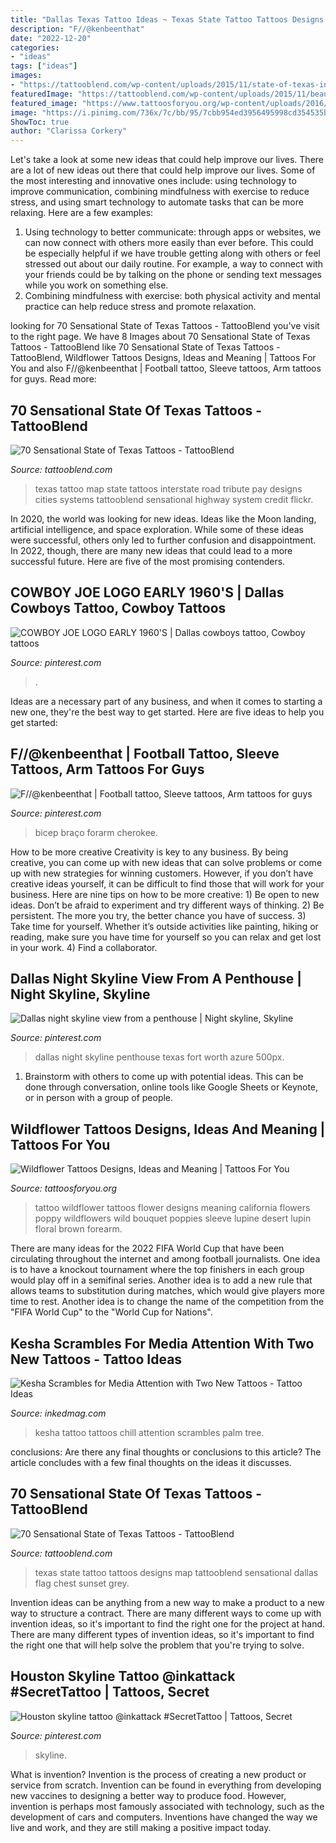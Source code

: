 ```yaml
---
title: "Dallas Texas Tattoo Ideas ~ Texas State Tattoo Tattoos Designs Map Tattooblend Sensational Dallas Flag Chest Sunset Grey"
description: "F//@kenbeenthat"
date: "2022-12-20"
categories:
- "ideas"
tags: ["ideas"]
images:
- "https://tattooblend.com/wp-content/uploads/2015/11/state-of-texas-interstate-tattoo-1.jpg"
featuredImage: "https://tattooblend.com/wp-content/uploads/2015/11/beautiful-state-of-texas-tattoo.jpg"
featured_image: "https://www.tattoosforyou.org/wp-content/uploads/2016/02/Wildflower-Tattoo-Designs.jpg"
image: "https://i.pinimg.com/736x/7c/bb/95/7cbb954ed3956495998cd354535b71a9.jpg"
ShowToc: true
author: "Clarissa Corkery"
---
```



Let's take a look at some new ideas that could help improve our lives.
There are a lot of new ideas out there that could help improve our lives. Some of the most interesting and innovative ones include: using technology to improve communication, combining mindfulness with exercise to reduce stress, and using smart technology to automate tasks that can be more relaxing. Here are a few examples: 
1. Using technology to better communicate: through apps or websites, we can now connect with others more easily than ever before. This could be especially helpful if we have trouble getting along with others or feel stressed out about our daily routine. For example, a way to connect with your friends could be by talking on the phone or sending text messages while you work on something else. 
2. Combining mindfulness with exercise: both physical activity and mental practice can help reduce stress and promote relaxation.

	

		
looking for 70 Sensational State of Texas Tattoos - TattooBlend you've visit to the right page. We have 8 Images about 70 Sensational State of Texas Tattoos - TattooBlend like 70 Sensational State of Texas Tattoos - TattooBlend, Wildflower Tattoos Designs, Ideas and Meaning | Tattoos For You and also F//@kenbeenthat | Football tattoo, Sleeve tattoos, Arm tattoos for guys. Read more:
		
    
## 70 Sensational State Of Texas Tattoos - TattooBlend

<img loading=lazy src="https://tattooblend.com/wp-content/uploads/2015/11/state-of-texas-interstate-tattoo-1.jpg" onerror="this.onerror=null;this.src='https://tse2.mm.bing.net/th?id=OIP.cGhEdRx5lmFiIl5_DkdzsAHaEK&amp;pid=15.1';" alt="70 Sensational State of Texas Tattoos - TattooBlend">

_Source: tattooblend.com_

>texas tattoo map state tattoos interstate road tribute pay designs cities systems tattooblend sensational highway system credit flickr. 

	

In 2020, the world was looking for new ideas. Ideas like the Moon landing, artificial intelligence, and space exploration. While some of these ideas were successful, others only led to further confusion and disappointment. In 2022, though, there are many new ideas that could lead to a more successful future. Here are five of the most promising contenders.

    
## COWBOY JOE LOGO EARLY 1960&#039;S | Dallas Cowboys Tattoo, Cowboy Tattoos

<img loading=lazy src="https://i.pinimg.com/736x/7c/bb/95/7cbb954ed3956495998cd354535b71a9.jpg" onerror="this.onerror=null;this.src='https://tse3.mm.bing.net/th?id=OIP.aRYQwsYbYppnebkOeuQ3HwHaJ4&amp;pid=15.1';" alt="COWBOY JOE LOGO EARLY 1960&#039;S | Dallas cowboys tattoo, Cowboy tattoos">

_Source: pinterest.com_

>. 

	

Ideas are a necessary part of any business, and when it comes to starting a new one, they're the best way to get started. Here are five ideas to help you get started: 

    
## F//@kenbeenthat | Football Tattoo, Sleeve Tattoos, Arm Tattoos For Guys

<img loading=lazy src="https://i.pinimg.com/736x/29/ae/47/29ae47ecb1ad9dc5249a0d109c9e28ca.jpg" onerror="this.onerror=null;this.src='https://tse1.mm.bing.net/th?id=OIP.FDB5Dyw-CKLtGHsk5VcZogHaLH&amp;pid=15.1';" alt="F//@kenbeenthat | Football tattoo, Sleeve tattoos, Arm tattoos for guys">

_Source: pinterest.com_

>bicep braço forarm cherokee. 

	

How to be more creative
Creativity is key to any business. By being creative, you can come up with new ideas that can solve problems or come up with new strategies for winning customers. However, if you don’t have creative ideas yourself, it can be difficult to find those that will work for your business. Here are nine tips on how to be more creative: 1) Be open to new ideas. Don’t be afraid to experiment and try different ways of thinking. 2) Be persistent. The more you try, the better chance you have of success. 3) Take time for yourself. Whether it’s outside activities like painting, hiking or reading, make sure you have time for yourself so you can relax and get lost in your work. 4) Find a collaborator.

    
## Dallas Night Skyline View From A Penthouse | Night Skyline, Skyline

<img loading=lazy src="https://i.pinimg.com/736x/c9/e6/fc/c9e6fcc2e0bbb90c5d19abe99c4e9379--dallas-texas-azure.jpg" onerror="this.onerror=null;this.src='https://tse4.mm.bing.net/th?id=OIP.YUj6O8AoOBaWldEv5xncMwHaE6&amp;pid=15.1';" alt="Dallas night skyline view from a penthouse | Night skyline, Skyline">

_Source: pinterest.com_

>dallas night skyline penthouse texas fort worth azure 500px. 

	

1. Brainstorm with others to come up with potential ideas. This can be done through conversation, online tools like Google Sheets or Keynote, or in person with a group of people.

    
## Wildflower Tattoos Designs, Ideas And Meaning | Tattoos For You

<img loading=lazy src="https://www.tattoosforyou.org/wp-content/uploads/2016/02/Wildflower-Tattoo-Designs.jpg" onerror="this.onerror=null;this.src='https://tse3.mm.bing.net/th?id=OIP.It4MiDznH4wI6U9s0KwYBQHaKn&amp;pid=15.1';" alt="Wildflower Tattoos Designs, Ideas and Meaning | Tattoos For You">

_Source: tattoosforyou.org_

>tattoo wildflower tattoos flower designs meaning california flowers poppy wildflowers wild bouquet poppies sleeve lupine desert lupin floral brown forearm. 

	

There are many ideas for the 2022 FIFA World Cup that have been circulating throughout the internet and among football journalists. One idea is to have a knockout tournament where the top finishers in each group would play off in a semifinal series. Another idea is to add a new rule that allows teams to substitution during matches, which would give players more time to rest. Another idea is to change the name of the competition from the "FIFA World Cup" to the "World Cup for Nations".

    
## Kesha Scrambles For Media Attention With Two New Tattoos - Tattoo Ideas

<img loading=lazy src="https://www.inkedmag.com/.image/t_share/MTU5MDMyNTMzMTgxODAyMjY0/kesha_feature.jpg" onerror="this.onerror=null;this.src='https://tse3.mm.bing.net/th?id=OIP.Rfhe3fzvtD6pAC4SRHMsAwHaHa&amp;pid=15.1';" alt="Kesha Scrambles for Media Attention with Two New Tattoos - Tattoo Ideas">

_Source: inkedmag.com_

>kesha tattoo tattoos chill attention scrambles palm tree. 

	

conclusions: Are there any final thoughts or conclusions to this article?
The article concludes with a few final thoughts on the ideas it discusses.

    
## 70 Sensational State Of Texas Tattoos - TattooBlend

<img loading=lazy src="https://tattooblend.com/wp-content/uploads/2015/11/beautiful-state-of-texas-tattoo.jpg" onerror="this.onerror=null;this.src='https://tse4.mm.bing.net/th?id=OIP.aonwTVy_SNwyKSpMhDR-YAHaJ4&amp;pid=15.1';" alt="70 Sensational State of Texas Tattoos - TattooBlend">

_Source: tattooblend.com_

>texas state tattoo tattoos designs map tattooblend sensational dallas flag chest sunset grey. 

	

Invention ideas can be anything from a new way to make a product to a new way to structure a contract. There are many different ways to come up with invention ideas, so it's important to find the right one for the project at hand. There are many different types of invention ideas, so it's important to find the right one that will help solve the problem that you're trying to solve.

    
## Houston Skyline Tattoo @inkattack #SecretTattoo | Tattoos, Secret

<img loading=lazy src="https://i.pinimg.com/736x/1e/1a/0e/1e1a0ed35e6634f4438353a09ecb70f9.jpg" onerror="this.onerror=null;this.src='https://tse4.mm.bing.net/th?id=OIP.aZSyChTqWsGzetYxELOw6QHaJ2&amp;pid=15.1';" alt="Houston skyline tattoo @inkattack #SecretTattoo | Tattoos, Secret">

_Source: pinterest.com_

>skyline. 

	

What is invention?
Invention is the process of creating a new product or service from scratch. Invention can be found in everything from developing new vaccines to designing a better way to produce food. However, invention is perhaps most famously associated with technology, such as the development of cars and computers. Inventions have changed the way we live and work, and they are still making a positive impact today.


